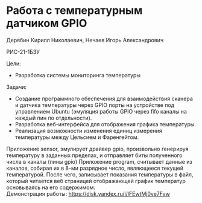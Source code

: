 # Работа с температурным датчиком GPIO
Дерябин Кирилл Николаевич, Нечаев Игорь Александрович

РИС-21-1БЗУ

Цели:
- Разработка системы мониторинга температуры

Задачи:
- Создание программного обеспечения для взаимодействия сканера и датчика температуры через GPIO порты на устройстве под управлением Ubuntu (эмуляция работы GPIO через fifo каналы на каждый пин по отдельности).
- Разработка веб-интерфейса для отображения графика температуры.
- Реализация возможности изменения единиц измерения температуры между Цельсием и Фаренгейтом.

Приложение sensor, эмулирует драйвер gpio, произвольно генерируя температуру в заданных пределах, и отправляет биты полученного числа в каналы (пины gpio)
Приложение program, считывает данные из каналов, собирая их в 8-ми разрядное число, являющееся текущей температурой. После чего, записывает показания температуры в файл, который читается веб страницей отображающей график температур основываясь на его содержимом.   
Демонстрация работы: https://disk.yandex.ru/i/lFEwtMj0ve7Fvw
